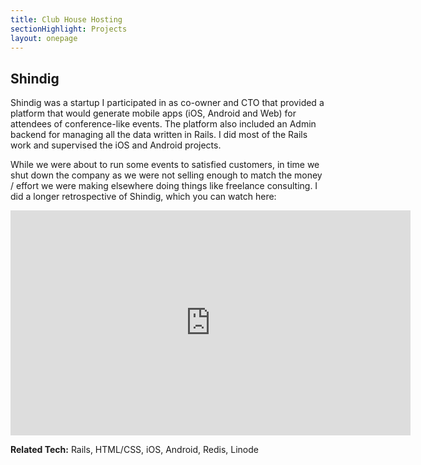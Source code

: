 ```yaml
---
title: Club House Hosting
sectionHighlight: Projects
layout: onepage
---
```


## Shindig

Shindig was a startup I participated in as co-owner and CTO that provided a platform that would generate mobile apps (iOS, Android and Web) for attendees of conference-like events. The platform also included an Admin backend for managing all the data written in Rails. I did most of the Rails work and supervised the iOS and Android projects.

While we were about to run some events to satisfied customers, in time we shut down the company as we were not selling enough to match the money / effort we were making elsewhere doing things like freelance consulting. I did a longer retrospective of Shindig, which you can watch here:

<iframe src="https://player.vimeo.com/video/67895918" width="640" height="360" frameborder="0" allow="autoplay; fullscreen" allowfullscreen></iframe>

**Related Tech:** Rails, HTML/CSS, iOS, Android, Redis, Linode
